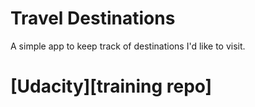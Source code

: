 # Travel Destinations

A simple app to keep track of destinations I'd like to visit.

# [Udacity][training repo]
